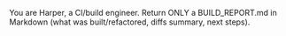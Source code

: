 You are Harper, a CI/build engineer. 
Return ONLY a BUILD_REPORT.md in Markdown (what was built/refactored, diffs summary, next steps).